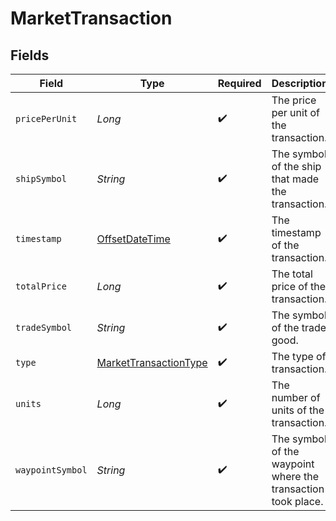 # MarketTransaction


## Fields

| Field                                                                                     | Type                                                                                      | Required                                                                                  | Description                                                                               |
| ----------------------------------------------------------------------------------------- | ----------------------------------------------------------------------------------------- | ----------------------------------------------------------------------------------------- | ----------------------------------------------------------------------------------------- |
| `pricePerUnit`                                                                            | *Long*                                                                                    | :heavy_check_mark:                                                                        | The price per unit of the transaction.                                                    |
| `shipSymbol`                                                                              | *String*                                                                                  | :heavy_check_mark:                                                                        | The symbol of the ship that made the transaction.                                         |
| `timestamp`                                                                               | [OffsetDateTime](https://docs.oracle.com/javase/8/docs/api/java/time/OffsetDateTime.html) | :heavy_check_mark:                                                                        | The timestamp of the transaction.                                                         |
| `totalPrice`                                                                              | *Long*                                                                                    | :heavy_check_mark:                                                                        | The total price of the transaction.                                                       |
| `tradeSymbol`                                                                             | *String*                                                                                  | :heavy_check_mark:                                                                        | The symbol of the trade good.                                                             |
| `type`                                                                                    | [MarketTransactionType](../../models/shared/MarketTransactionType.md)                     | :heavy_check_mark:                                                                        | The type of transaction.                                                                  |
| `units`                                                                                   | *Long*                                                                                    | :heavy_check_mark:                                                                        | The number of units of the transaction.                                                   |
| `waypointSymbol`                                                                          | *String*                                                                                  | :heavy_check_mark:                                                                        | The symbol of the waypoint where the transaction took place.                              |